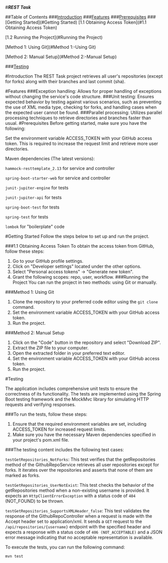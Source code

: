 #_**REST Task**_


##Table of Contents
###[Introduction](#Introduction)
###[Features](#Features)
###[Prerequisites](#Prerequisites)
###[Getting Started](#Getting Started)
[1.1 Obtaining Access Token](#1.1 Obtaining Access Token)

[1.2 Running the Project](#Running the Project)

[Method 1: Using Git](#Method 1:-Using Git)

[Method 2: Manual Setup](#Method 2:-Manual Setup)

###[Testing](#Testing)

#Introduction
The REST Task project retrieves all user's repositories (except for forks) along with their branches and last commit (sha).

#Features
###Exception handling:
Allows for proper handling of exceptions without changing the service's code structure.
###Unit testing:
Ensures expected behavior by testing against various scenarios, such as preventing the use of XML media type, checking for 
forks, and handling cases when the expected user cannot be found.
###Parallel processing:
Utilizes parallel processing techniques to retrieve directories and branches faster than usual.
#Prerequisites
Before getting started, make sure you have the following:

Set the environment variable ACCESS_TOKEN with your GitHub access token. This is required to increase the request limit and
retrieve more user directories.

Maven dependencies (The latest versions):

`hammock-resttemplate_2.13` for service and controller

`spring-boot-starter-web` for service and controller

`junit-jupiter-engine` for tests

`junit-jupiter-api` for tests

`spring-boot-test` for tests

`spring-test` for tests

`lombok` for "boilerplate" code

#Getting Started
Follow the steps below to set up and run the project.

###1.1 Obtaining Access Token
To obtain the access token from GitHub, follow these steps:

1. Go to your GitHub profile settings. 
2. Click on "Developer settings" located under the other options. 
3. Select "Personal access tokens" -> "Generate new token". 
4. Grant the following scopes: repo, user, workflow.
###Running the Project
You can run the project in two methods: using Git or manually.

###Method 1: Using Git
1. Clone the repository to your preferred code editor using the `git clone` command.
2. Set the environment variable ACCESS_TOKEN with your GitHub access token.
3. Run the project.

###Method 2: Manual Setup
1. Click on the "Code" button in the repository and select "Download ZIP". 
2. Extract the ZIP file to your computer. 
3. Open the extracted folder in your preferred text editor. 
4. Set the environment variable ACCESS_TOKEN with your GitHub access token. 
5. Run the project.

#Testing

The application includes comprehensive unit tests to ensure the correctness of its functionality.
The tests are implemented using the Spring Boot testing framework and the MockMvc library for simulating HTTP
requests and verifying responses.

###To run the tests, follow these steps:

1. Ensure that the required environment variables are set, including ACCESS_TOKEN for increased request limits.
2. Make sure you have the necessary Maven dependencies specified in your project's pom.xml file.


###The testing content includes the following test cases:

`testGetRepositories_NotForks`: This test verifies that the getRepositories method of the GithubRepoService
retrieves all user repositories except for forks. It iterates over the repositories and asserts that none
of them are marked as forks.

`testGetRepositories_UserNotExist`: This test checks the behavior of the getRepositories method when a 
non-existing username is provided. It expects an `HttpClientErrorException` with a status code of `404` 
(NOT_FOUND) to be thrown.

`testGetRepositories_SupportsXMLHeader_false`: This test validates the response of the GithubRepoController
when a request is made with the Accept header set to application/xml. It sends a `GET` request to the 
`/api/repositories/{username}` endpoint with the specified header and expects a response with a status 
code of `406 (NOT_ACCEPTABLE)` and a JSON error message indicating that no acceptable representation is 
available.

To execute the tests, you can run the following command:

`mvn test`




